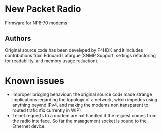 # New Packet Radio

Firmware for NPR-70 modems

## Authors
Original source code has been developed by F4HDK and it includes contributions from Edouard Lafargue (SNMP Support, settings refactoring for readability, and memory usage reduction).

# Known issues

  * Improper bridging behaviour: the original source code made strange implications regarding the topology of a network, which impedes using anything beyond IPv4, and making the modems non transparent to routed trafic (fix currently in WIP).
  * Telnet requests to a modem are not handled if the request comes from the radio interface. So far the management socket is bound to the Ethernet device.

